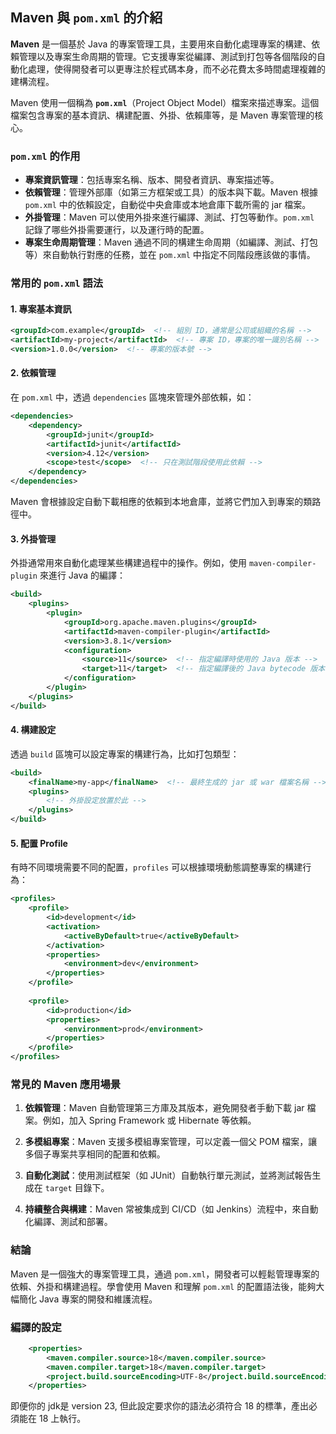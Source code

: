 ## Maven 與 `pom.xml` 的介紹

**Maven** 是一個基於 Java 的專案管理工具，主要用來自動化處理專案的構建、依賴管理以及專案生命周期的管理。它支援專案從編譯、測試到打包等各個階段的自動化處理，使得開發者可以更專注於程式碼本身，而不必花費太多時間處理複雜的建構流程。

Maven 使用一個稱為 **`pom.xml`**（Project Object Model）檔案來描述專案。這個檔案包含專案的基本資訊、構建配置、外掛、依賴庫等，是 Maven 專案管理的核心。

### `pom.xml` 的作用

- **專案資訊管理**：包括專案名稱、版本、開發者資訊、專案描述等。
- **依賴管理**：管理外部庫（如第三方框架或工具）的版本與下載。Maven 根據 `pom.xml` 中的依賴設定，自動從中央倉庫或本地倉庫下載所需的 jar 檔案。
- **外掛管理**：Maven 可以使用外掛來進行編譯、測試、打包等動作。`pom.xml` 記錄了哪些外掛需要運行，以及運行時的配置。
- **專案生命周期管理**：Maven 通過不同的構建生命周期（如編譯、測試、打包等）來自動執行對應的任務，並在 `pom.xml` 中指定不同階段應該做的事情。

### 常用的 `pom.xml` 語法

#### 1. **專案基本資訊**
```xml
<groupId>com.example</groupId>  <!-- 組別 ID，通常是公司或組織的名稱 -->
<artifactId>my-project</artifactId>  <!-- 專案 ID，專案的唯一識別名稱 -->
<version>1.0.0</version>  <!-- 專案的版本號 -->
```

#### 2. **依賴管理**
在 `pom.xml` 中，透過 `dependencies` 區塊來管理外部依賴，如：
```xml
<dependencies>
    <dependency>
        <groupId>junit</groupId>
        <artifactId>junit</artifactId>
        <version>4.12</version>
        <scope>test</scope>  <!-- 只在測試階段使用此依賴 -->
    </dependency>
</dependencies>
```
Maven 會根據設定自動下載相應的依賴到本地倉庫，並將它們加入到專案的類路徑中。

#### 3. **外掛管理**
外掛通常用來自動化處理某些構建過程中的操作。例如，使用 `maven-compiler-plugin` 來進行 Java 的編譯：
```xml
<build>
    <plugins>
        <plugin>
            <groupId>org.apache.maven.plugins</groupId>
            <artifactId>maven-compiler-plugin</artifactId>
            <version>3.8.1</version>
            <configuration>
                <source>11</source>  <!-- 指定編譯時使用的 Java 版本 -->
                <target>11</target>  <!-- 指定編譯後的 Java bytecode 版本 -->
            </configuration>
        </plugin>
    </plugins>
</build>
```

#### 4. **構建設定**
透過 `build` 區塊可以設定專案的構建行為，比如打包類型：
```xml
<build>
    <finalName>my-app</finalName>  <!-- 最終生成的 jar 或 war 檔案名稱 -->
    <plugins>
        <!-- 外掛設定放置於此 -->
    </plugins>
</build>
```

#### 5. **配置 Profile**
有時不同環境需要不同的配置，`profiles` 可以根據環境動態調整專案的構建行為：
```xml
<profiles>
    <profile>
        <id>development</id>
        <activation>
            <activeByDefault>true</activeByDefault>
        </activation>
        <properties>
            <environment>dev</environment>
        </properties>
    </profile>
    
    <profile>
        <id>production</id>
        <properties>
            <environment>prod</environment>
        </properties>
    </profile>
</profiles>
```

### 常見的 Maven 應用場景

1. **依賴管理**：Maven 自動管理第三方庫及其版本，避免開發者手動下載 jar 檔案。例如，加入 Spring Framework 或 Hibernate 等依賴。
   
2. **多模組專案**：Maven 支援多模組專案管理，可以定義一個父 POM 檔案，讓多個子專案共享相同的配置和依賴。

3. **自動化測試**：使用測試框架（如 JUnit）自動執行單元測試，並將測試報告生成在 `target` 目錄下。

4. **持續整合與構建**：Maven 常被集成到 CI/CD（如 Jenkins）流程中，來自動化編譯、測試和部署。

### 結論

Maven 是一個強大的專案管理工具，通過 `pom.xml`，開發者可以輕鬆管理專案的依賴、外掛和構建過程。學會使用 Maven 和理解 `pom.xml` 的配置語法後，能夠大幅簡化 Java 專案的開發和維護流程。

### 編譯的設定
```xml
    <properties>
        <maven.compiler.source>18</maven.compiler.source>
        <maven.compiler.target>18</maven.compiler.target>
        <project.build.sourceEncoding>UTF-8</project.build.sourceEncoding>
    </properties>
```
即便你的 jdk是 version 23, 但此設定要求你的語法必須符合 18 的標準，產出必須能在 18 上執行。